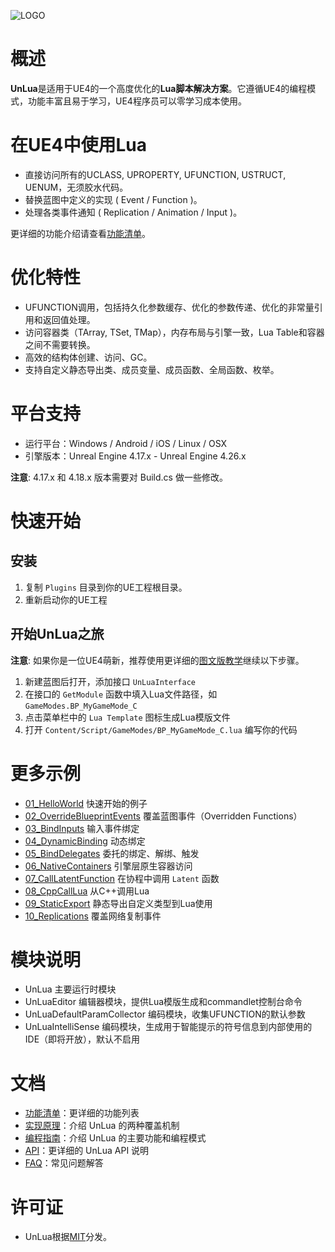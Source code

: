 ![LOGO](./Images/UnLua.png)

# 概述
**UnLua**是适用于UE4的一个高度优化的**Lua脚本解决方案**。它遵循UE4的编程模式，功能丰富且易于学习，UE4程序员可以零学习成本使用。

# 在UE4中使用Lua
* 直接访问所有的UCLASS, UPROPERTY, UFUNCTION, USTRUCT, UENUM，无须胶水代码。
* 替换蓝图中定义的实现 ( Event / Function )。
* 处理各类事件通知 ( Replication / Animation / Input )。

更详细的功能介绍请查看[功能清单](Docs/Features.md)。

# 优化特性
* UFUNCTION调用，包括持久化参数缓存、优化的参数传递、优化的非常量引用和返回值处理。
* 访问容器类（TArray, TSet, TMap），内存布局与引擎一致，Lua Table和容器之间不需要转换。
* 高效的结构体创建、访问、GC。
* 支持自定义静态导出类、成员变量、成员函数、全局函数、枚举。

# 平台支持
* 运行平台：Windows / Android / iOS / Linux / OSX
* 引擎版本：Unreal Engine 4.17.x - Unreal Engine 4.26.x

**注意**: 4.17.x 和 4.18.x 版本需要对 Build.cs 做一些修改。

# 快速开始
## 安装
  1. 复制 `Plugins` 目录到你的UE工程根目录。
  2. 重新启动你的UE工程

## 开始UnLua之旅
**注意**: 如果你是一位UE4萌新，推荐使用更详细的[图文版教学](Docs/Quickstart_For_UE4_Newbie.md)继续以下步骤。
  1. 新建蓝图后打开，添加接口 `UnLuaInterface`
  2. 在接口的 `GetModule` 函数中填入Lua文件路径，如 `GameModes.BP_MyGameMode_C`
  3. 点击菜单栏中的 `Lua Template` 图标生成Lua模版文件
  4. 打开 `Content/Script/GameModes/BP_MyGameMode_C.lua` 编写你的代码

# 更多示例
  * [01_HelloWorld](Content/Script/Tutorials/01_HelloWorld.lua) 快速开始的例子
  * [02_OverrideBlueprintEvents](Content/Script/Tutorials/02_OverrideBlueprintEvents.lua) 覆盖蓝图事件（Overridden Functions）
  * [03_BindInputs](Content/Script/Tutorials/03_BindInputs.lua) 输入事件绑定
  * [04_DynamicBinding](Content/Script/Tutorials/04_DynamicBinding.lua) 动态绑定
  * [05_BindDelegates](Content/Script/Tutorials/05_BindDelegates.lua) 委托的绑定、解绑、触发
  * [06_NativeContainers](Content/Script/Tutorials/06_NativeContainers.lua) 引擎层原生容器访问
  * [07_CallLatentFunction](Content/Script/Tutorials/07_CallLatentFunction.lua) 在协程中调用 `Latent` 函数
  * [08_CppCallLua](Content/Script/Tutorials/08_CppCallLua.lua) 从C++调用Lua
  * [09_StaticExport](Content/Script/Tutorials/09_StaticExport.lua) 静态导出自定义类型到Lua使用
  * [10_Replications](Content/Script/Tutorials/10_Replications.lua) 覆盖网络复制事件

# 模块说明
* UnLua 主要运行时模块
* UnLuaEditor 编辑器模块，提供Lua模版生成和commandlet控制台命令
* UnLuaDefaultParamCollector 编码模块，收集UFUNCTION的默认参数
* UnLuaIntelliSense 编码模块，生成用于智能提示的符号信息到内部使用的IDE（即将开放），默认不启用

# 文档
* [功能清单](Docs/Features.md)：更详细的功能列表
* [实现原理](Docs/How_To_Implement_Overriding.md)：介绍 UnLua 的两种覆盖机制
* [编程指南](Docs/UnLua_Programming_Guide.md)：介绍 UnLua 的主要功能和编程模式
* [API](Docs/API.md)：更详细的 UnLua API 说明
* [FAQ](Docs/FAQ.md)：常见问题解答

# 许可证
* UnLua根据[MIT](LICENSE.TXT)分发。

